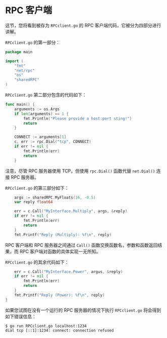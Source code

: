 # **RPC 客户端**

这节，您将看到被存为 `RPCclient.go` 的 RPC 客户端代码，它被分为四部分进行讲解。

`RPCclient.go` 的第一部分：

```go
package main

import (
    "fmt"
    "net/rpc"
    "os"
    "sharedRPC"
)
```

`RPCclient.go` 第二部分包含的代码如下：

```go
func main() {
    arguments := os.Args
    if len(arguments) == 1 {
        fmt.Println("Please provide a host:port sting!")
        return
    }

    CONNECT := arguments[1]
    c, err := rpc.Dial("tcp", CONNECT)
    if err != nil {
        fmt.Println(err)
        return
    }
```

注意，尽管 RPC 服务器使用 TCP，但使用 `rpc.Dial()` 函数代替 `net.Dial()` 连接 RPC 服务器。

`RPCclient.go` 的第三部分如下：

```go
    args := sharedRPC.MyFloats(16, -0.5)
    var reply float64

    err = c.Call("MyInterface.Multiply", args, &reply)
    if err != nil {
        fmt.Println(err)
        return
    }
    fmt.Printf("Reply (Multiply): %f\n", reply)
```

RPC 客户端和 RPC 服务器之间通过 `Call()` 函数交换函数名，参数和函数返回结果，而 RPC 客户端对函数的具体实现一无所知。

`RPCclient.go` 的其余代码如下：

```go
    err = c.Call("MyInterface.Power", argus, &reply)
    if err != nil {
        fmt.Println(err)
        return
    }
    fmt.Printf("Reply (Power): %f\n", reply)
}
```

如果您试图在没有一个运行的 RPC 服务器的情况下执行 `RPCclient.go` 将会得到如下错误信息：

```shell
$ go run RPCclient.go localhost:1234
dial tcp [::1]:1234: connect: connection refused
```